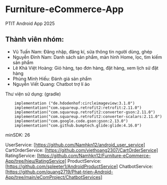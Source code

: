 # Furniture-eCommerce-App
PTIT Android App 2025

## Thành viên nhóm:
- Vũ Tuấn Nam: Đăng nhập, đăng kí, sửa thông tin người dùng, ghép
- Nguyễn Đình Nam: Danh sách sản phẩm, màn hình Home, lọc, tìm kiếm sản phẩm
- Lê Khả Việt Hoàng: Giỏ hàng, tạo đơn hàng, đặt hàng, xem lịch sử đặt hàng
- Phùng Minh Hiếu: Đánh giá sản phẩm
- Nguyễn Viết Quang: Chatbot trợ lí ảo

Thư viện sử dụng: (gradle)
```
    implementation ("de.hdodenhof:circleimageview:3.1.0")
    implementation("com.squareup.retrofit2:retrofit:2.11.0")
    implementation("com.squareup.retrofit2:converter-gson:2.11.0")
    implementation("com.squareup.retrofit2:converter-scalars:2.11.0")
    implementation("com.google.code.gson:gson:2.13.0")
    implementation("com.github.bumptech.glide:glide:4.16.0")
```
minSDK: 26

UserService: [https://github.com/Namhkn12/android_user_service]
CartOrderService: [https://github.com/viethoang2307/CartOrderService]
RatingService: [https://github.com/Namhkn12/Furniture-eCommerce-App/tree/hieu/RatingService]
ProductService: [https://github.com/spleeter1/AndroidProductService]
ChatbotService: [https://github.com/quang2719/Phat-trien-Android-App/tree/main/eComProject/ChatbotServices]

